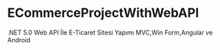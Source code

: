 # ECommerceProjectWithWebAPI
.NET 5.0 Web API İle E-Ticaret Sitesi Yapımı MVC,Win Form,Angular ve Android

